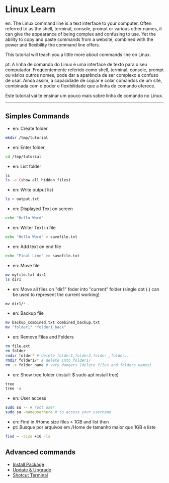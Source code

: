# Linux Learn

en: The Linux command line is a text interface to your computer. Often referred to as the shell, terminal, console, prompt or various other names, it can give the appearance of being complex and confusing to use. Yet the ability to copy and paste commands from a website, combined with the power and flexibility the command line offers.

This tutorial will teach you a little more about commands line on Linux.

pt: A linha de comando do Linux é uma interface de texto para o seu computador. Freqüentemente referido como shell, terminal, console, prompt ou vários outros nomes, pode dar a aparência de ser complexo e confuso de usar. Ainda assim, a capacidade de copiar e colar comandos de um site, combinada com o poder e flexibilidade que a linha de comando oferece.

Este tutorial vai te ensinar um pouco mais sobre linha de comando no Linux.

---

## Simples Commands

* en: Create folder
```bash
mkdir /tmp/tutorial
```
* en: Enter folder
```bash
cd /tmp/tutorial
```
* en: List folder
```bash
ls
ls -a (show all hidden files)
```
* en: Write output list
```bash
ls > output.txt
```
* en: Displayed Text on screen
```bash
echo "Hello Word"
```
* en: Writer Text in file
```bash
echo "Hello Word" > savefile.txt
```
* en: Add text on end file 
```bash
echo "Final Line" >> savefile.txt  
```
* en: Move file
```bash
mv myfile.txt dir1
ls dir1
```
* en: Move all files on "dir1" foder into "current" folder (single dot (.) can be used to represent the current working)
```bash
mv dir1/* .
```
* en: Backup file
```bash
mv backup_combined.txt combined_backup.txt
mv "folder1" "folder1_back"
```
* en: Remove Files and Folders
```bash
rm file.ext
rm folder
rmdir folder* # delete folder1,folder2,folder_,folder... 
rmdir folder1/* # delete into folder1/
rm -r folder_name # very dangers (delete files and folders names)
```
* en: Show tree folder (install: $ sudo apt install tree)
```bash
tree
tree -a
```
* en: User access
```bash
sudo su -- # root user
sudo su -nameuserhere # to access your username
```
* en: Find in /Home size files > 1GB and list then
* pt: Busque por arquivos em /Home de tamanho maior que 1GB e liste
```bash
find ~ -size +1G -ls
```

## Advanced commands

* [Install Package](install-package.md)
* [Update & Upgrade](update-and-upgrade.md)
* [Shotcut Terminal](shotcut-terminal.md)

